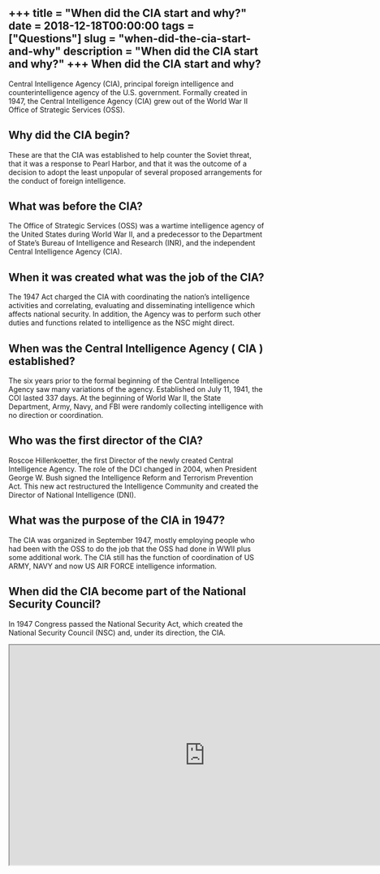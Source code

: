 +++
title = "When did the CIA start and why?"
date = 2018-12-18T00:00:00
tags = ["Questions"]
slug = "when-did-the-cia-start-and-why"
description = "When did the CIA start and why?"
+++
When did the CIA start and why?
-------------------------------

Central Intelligence Agency (CIA), principal foreign intelligence and counterintelligence agency of the U.S. government. Formally created in 1947, the Central Intelligence Agency (CIA) grew out of the World War II Office of Strategic Services (OSS).

Why did the CIA begin?
----------------------

These are that the CIA was established to help counter the Soviet threat, that it was a response to Pearl Harbor, and that it was the outcome of a decision to adopt the least unpopular of several proposed arrangements for the conduct of foreign intelligence.

What was before the CIA?
------------------------

The Office of Strategic Services (OSS) was a wartime intelligence agency of the United States during World War II, and a predecessor to the Department of State’s Bureau of Intelligence and Research (INR), and the independent Central Intelligence Agency (CIA).

When it was created what was the job of the CIA?
------------------------------------------------

The 1947 Act charged the CIA with coordinating the nation’s intelligence activities and correlating, evaluating and disseminating intelligence which affects national security. In addition, the Agency was to perform such other duties and functions related to intelligence as the NSC might direct.

When was the Central Intelligence Agency ( CIA ) established?
-------------------------------------------------------------

The six years prior to the formal beginning of the Central Intelligence Agency saw many variations of the agency. Established on July 11, 1941, the COI lasted 337 days. At the beginning of World War II, the State Department, Army, Navy, and FBI were randomly collecting intelligence with no direction or coordination.

Who was the first director of the CIA?
--------------------------------------

Roscoe Hillenkoetter, the first Director of the newly created Central Intelligence Agency. The role of the DCI changed in 2004, when President George W. Bush signed the Intelligence Reform and Terrorism Prevention Act. This new act restructured the Intelligence Community and created the Director of National Intelligence (DNI).

What was the purpose of the CIA in 1947?
----------------------------------------

The CIA was organized in September 1947, mostly employing people who had been with the OSS to do the job that the OSS had done in WWII plus some additional work. The CIA still has the function of coordination of US ARMY, NAVY and now US AIR FORCE intelligence information.

When did the CIA become part of the National Security Council?
--------------------------------------------------------------

In 1947 Congress passed the National Security Act, which created the National Security Council (NSC) and, under its direction, the CIA.

<iframe allow="accelerometer; autoplay; clipboard-write; encrypted-media; gyroscope; picture-in-picture" allowfullscreen="" class="__youtube_prefs__  epyt-is-override  no-lazyload" data-no-lazy="1" data-origheight="433" data-origwidth="770" data-skipgform_ajax_framebjll="" height="433" id="_ytid_14937" loading="lazy" src="https://www.youtube.com/embed/OcfZDgjAdG0?enablejsapi=1&autoplay=0&cc_load_policy=0&cc_lang_pref=&iv_load_policy=1&loop=0&modestbranding=0&rel=1&fs=1&playsinline=0&autohide=2&theme=dark&color=red&controls=1&" title="YouTube player" width="770"></iframe>